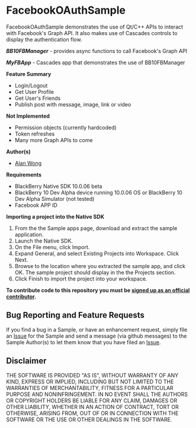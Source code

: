 # FacebookOAuthSample

FacebookOAuthSample demonstrates the use of Qt/C++ APIs to interact with Facebook's Graph API.  It also makes use of Cascades controls to display the authentication flow.

***BB10FBManager*** - provides async functions to call Facebook's Graph API

***MyFBApp*** - Cascades app that demonstrates the use of BB10FBManager

**Feature Summary**

 - Login/Logout
 - Get User Profile
 - Get User's Friends
 - Publish post with message, image, link or video
 
**Not Implemented**

 - Permission objects (currently hardcoded)
 - Token refreshes
 - Many more Graph APIs to come

**Author(s)** 

* [Alan Wong](https://github.com/alawong)

**Requirements**

 - BlackBerry Native SDK 10.0.06 beta
 - BlackBerry 10 Dev Alpha device running 10.0.06 OS or BlackBerry 10 Dev Alpha Simulator (not tested)
 - Facebook APP ID


**Importing a project into the Native SDK**

 1. From the the Sample apps page, download and extract the sample application.
 2. Launch the Native SDK.
 3. On the File menu, click Import.
 4. Expand General, and select Existing Projects into Workspace. Click Next.
 5. Browse to the location where you extracted the sample app, and click OK.
    The sample project should display in the the Projects section.
 6. Click Finish to import the project into your workspace.

 **To contribute code to this repository you must be [signed up as an official contributor](http://blackberry.github.com/howToContribute.html).**


## Bug Reporting and Feature Requests

If you find a bug in a Sample, or have an enhancement request, simply file an [Issue](https://github.com/blackberry/Samples-for-Java/issues) for the Sample and send a message (via github messages) to the Sample Author(s) to let them know that you have filed an [Issue](https://github.com/blackberry/Samples-for-Java/issues).


## Disclaimer

THE SOFTWARE IS PROVIDED "AS IS", WITHOUT WARRANTY OF ANY KIND, EXPRESS OR IMPLIED, INCLUDING BUT NOT LIMITED TO THE WARRANTIES OF MERCHANTABILITY, FITNESS FOR A PARTICULAR PURPOSE AND NONINFRINGEMENT. IN NO EVENT SHALL THE AUTHORS OR COPYRIGHT HOLDERS BE LIABLE FOR ANY CLAIM, DAMAGES OR OTHER LIABILITY, WHETHER IN AN ACTION OF CONTRACT, TORT OR OTHERWISE, ARISING FROM, OUT OF OR IN CONNECTION WITH THE SOFTWARE OR THE USE OR OTHER DEALINGS IN THE SOFTWARE.